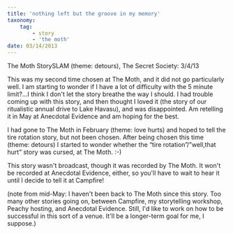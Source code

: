 ```yaml
---
title: 'nothing left but the groove in my memory'
taxonomy:
    tag:
        - story
        - 'the moth'
date: 03/14/2013
---
```


The Moth StorySLAM (theme: detours), The Secret Society: 3/4/13

This was my second time chosen at The Moth, and it did not go particularly well. I am starting to wonder if I have a lot of difficulty with the 5 minute limit?...I think I don't let the story breathe the way I should. I had trouble coming up with this story, and then thought I loved it (the story of our ritualistic annual drive to Lake Havasu), and was disappointed. Am retelling it in May at Anecdotal Evidence and am hoping for the best. 

I had gone to The Moth in February (theme: love hurts) and hoped to tell the tire rotation story, but not been chosen. After being chosen this time (theme: detours) I started to wonder whether the “tire rotation”/”well,that hurt” story was cursed, at The Moth. :-) 

This story wasn't broadcast, though it was recorded by The Moth. It won't be recorded at Anecdotal Evidence, either, so you'll have to wait to hear it until I decide to tell it at Campfire!

(note from mid-May: I haven't been back to The Moth since this story. Too many other stories going on, between Campfire, my storytelling workshop, Peachy hosting, and Anecdotal Evidence. Still, I'd like to work on how to be successful in this sort of a venue. It'll be a longer-term goal for me, I suppose.)